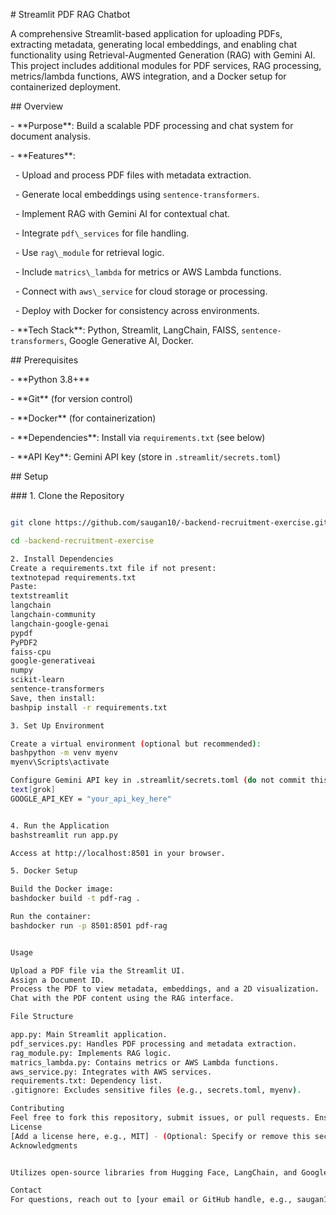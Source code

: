 \# Streamlit PDF RAG Chatbot



A comprehensive Streamlit-based application for uploading PDFs, extracting metadata, generating local embeddings, and enabling chat functionality using Retrieval-Augmented Generation (RAG) with Gemini AI. This project includes additional modules for PDF services, RAG processing, metrics/lambda functions, AWS integration, and a Docker setup for containerized deployment.



\## Overview



\- \*\*Purpose\*\*: Build a scalable PDF processing and chat system for document analysis.

\- \*\*Features\*\*:

&nbsp; - Upload and process PDF files with metadata extraction.

&nbsp; - Generate local embeddings using `sentence-transformers`.

&nbsp; - Implement RAG with Gemini AI for contextual chat.

&nbsp; - Integrate `pdf\_services` for file handling.

&nbsp; - Use `rag\_module` for retrieval logic.

&nbsp; - Include `matrics\_lambda` for metrics or AWS Lambda functions.

&nbsp; - Connect with `aws\_service` for cloud storage or processing.

&nbsp; - Deploy with Docker for consistency across environments.

\- \*\*Tech Stack\*\*: Python, Streamlit, LangChain, FAISS, `sentence-transformers`, Google Generative AI, Docker.



\## Prerequisites



\- \*\*Python 3.8+\*\*

\- \*\*Git\*\* (for version control)

\- \*\*Docker\*\* (for containerization)

\- \*\*Dependencies\*\*: Install via `requirements.txt` (see below)

\- \*\*API Key\*\*: Gemini API key (store in `.streamlit/secrets.toml`)



\## Setup



\### 1. Clone the Repository

```bash

git clone https://github.com/saugan10/-backend-recruitment-exercise.git

cd -backend-recruitment-exercise

2. Install Dependencies
Create a requirements.txt file if not present:
textnotepad requirements.txt
Paste:
textstreamlit
langchain
langchain-community
langchain-google-genai
pypdf
PyPDF2
faiss-cpu
google-generativeai
numpy
scikit-learn
sentence-transformers
Save, then install:
bashpip install -r requirements.txt

3. Set Up Environment

Create a virtual environment (optional but recommended):
bashpython -m venv myenv
myenv\Scripts\activate

Configure Gemini API key in .streamlit/secrets.toml (do not commit this file):
text[grok]
GOOGLE_API_KEY = "your_api_key_here"


4. Run the Application
bashstreamlit run app.py

Access at http://localhost:8501 in your browser.

5. Docker Setup

Build the Docker image:
bashdocker build -t pdf-rag .

Run the container:
bashdocker run -p 8501:8501 pdf-rag


Usage

Upload a PDF file via the Streamlit UI.
Assign a Document ID.
Process the PDF to view metadata, embeddings, and a 2D visualization.
Chat with the PDF content using the RAG interface.

File Structure

app.py: Main Streamlit application.
pdf_services.py: Handles PDF processing and metadata extraction.
rag_module.py: Implements RAG logic.
matrics_lambda.py: Contains metrics or AWS Lambda functions.
aws_service.py: Integrates with AWS services.
requirements.txt: Dependency list.
.gitignore: Excludes sensitive files (e.g., secrets.toml, myenv).

Contributing
Feel free to fork this repository, submit issues, or pull requests. Ensure you follow the coding standards and update the README.md if adding features.
License
[Add a license here, e.g., MIT] - (Optional: Specify or remove this section based on your preference.)
Acknowledgments


Utilizes open-source libraries from Hugging Face, LangChain, and Google.

Contact
For questions, reach out to [your email or GitHub handle, e.g., saugan10@github.com].